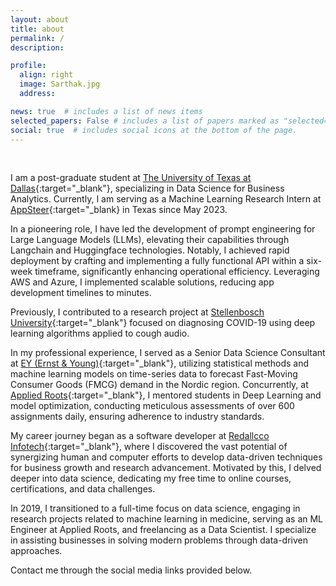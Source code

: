 ```yaml
---
layout: about
title: about
permalink: /
description:

profile:
  align: right
  image: Sarthak.jpg
  address:

news: true  # includes a list of news items
selected_papers: False # includes a list of papers marked as "selected={true}"
social: true  # includes social icons at the bottom of the page.
---
```

<br>

I am a post-graduate student at [The University of Texas at Dallas](https://www.utdallas.edu/){:target="\_blank"}, specializing in Data Science for Business Analytics. Currently, I am serving as a Machine Learning Research Intern at [AppSteer](https://www.appsteer.ai/){:target="\_blank} in Texas since May 2023.

In a pioneering role, I have led the development of prompt engineering for Large Language Models (LLMs), elevating their capabilities through Langchain and Huggingface technologies. Notably, I achieved rapid deployment by crafting and implementing a fully functional API within a six-week timeframe, significantly enhancing operational efficiency. Leveraging AWS and Azure, I implemented scalable solutions, reducing app development timelines to minutes.

Previously, I contributed to a research project at [Stellenbosch University](http://www.sun.ac.za/english){:target="\_blank"} focused on diagnosing COVID-19 using deep learning algorithms applied to cough audio.

In my professional experience, I served as a Senior Data Science Consultant at [EY (Ernst & Young)](https://www.ey.com/en_in){:target="\_blank"}, utilizing statistical methods and machine learning models on time-series data to forecast Fast-Moving Consumer Goods (FMCG) demand in the Nordic region. Concurrently, at [Applied Roots](https://www.appliedroots.com/){:target="\_blank"}, I mentored students in Deep Learning and model optimization, conducting meticulous assessments of over 600 assignments daily, ensuring adherence to industry standards.

My career journey began as a software developer at [Redallcco Infotech](https://www.redaallco.com/){:target="\_blank"}, where I discovered the vast potential of synergizing human and computer efforts to develop data-driven techniques for business growth and research advancement. Motivated by this, I delved deeper into data science, dedicating my free time to online courses, certifications, and data challenges.

In 2019, I transitioned to a full-time focus on data science, engaging in research projects related to machine learning in medicine, serving as an ML Engineer at Applied Roots, and freelancing as a Data Scientist. I specialize in assisting businesses in solving modern problems through data-driven approaches.

<!-- Write your biography here. Tell the world about yourself. Link to your favorite [subreddit](http://reddit.com){:target="\_blank"}. You can put a picture in, too. The code is already in, just name your picture `prof_pic.jpg` and put it in the `img/` folder. -->

Contact me through the social media links provided below.

<!-- Put your address / P.O. box / other info right below your picture. You can also disable any these elements by editing `profile` property of the YAML header of your `_pages/about.md`. Edit `_bibliography/papers.bib` and Jekyll will render your [publications page](/al-folio/publications/) automatically.

Link to your social media connections, too. This theme is set up to use [Font Awesome icons](http://fortawesome.github.io/Font-Awesome/){:target="\_blank"} and [Academicons](https://jpswalsh.github.io/academicons/){:target="\_blank"}, like the ones below. Add your Facebook, Twitter, LinkedIn, Google Scholar, or just disable all of them. -->
